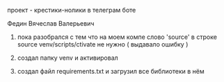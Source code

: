 проект - крестики-нолики в телеграм боте

Федин Вячеслав Валерьевич

1. пока разобрался с тем что на моем компе слово 'source' в строке source venv/scripts/ctivate не нужно ( выдавало ошибку )

2. создал папку venv и активировал

3. создал файл requirements.txt и загрузил все библиотеки в нём
